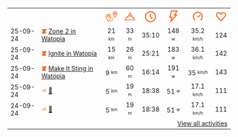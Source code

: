 <table>
    <tr>
        <th></th>
        <th></th>
        <th align="center"><img src="https://raw.githubusercontent.com/robiningelbrecht/strava-activities/master/public/distance.svg" width="30" alt="distance" title="distance"/></th>
        <th align="center"><img src="https://raw.githubusercontent.com/robiningelbrecht/strava-activities/master/public/elevation.svg" width="30" alt="elevation" title="elevation"/></th>
        <th align="center"><img src="https://raw.githubusercontent.com/robiningelbrecht/strava-activities/master/public/time.svg" width="30" alt="time" title="time"/></th>
        <th align="center"><img src="https://raw.githubusercontent.com/robiningelbrecht/strava-activities/master/public/average-watt.svg" width="30" alt="average watts" title="average watts"/></th>
        <th align="center"><img src="https://raw.githubusercontent.com/robiningelbrecht/strava-activities/master/public/average-speed.svg" width="30" alt="average speed" title="average speed"/></th>
        <th align="center"><img src="https://raw.githubusercontent.com/robiningelbrecht/strava-activities/master/public/heart-rate.svg" width="30" alt="average heart rate" title="average heart rate"/></th>
    </tr>
            <tr>
            <td>25-09-24</td>
            <td>
                                <img src="https://raw.githubusercontent.com/robiningelbrecht/strava-activities/master/public/activity-virtual-ride-zwift.svg" width="12" alt="Zone 2 in Watopia" title="Zone 2 in Watopia"/>
<a href="https://www.strava.com/activities/12502095798" title="Kcal: 297 | Gear: None ">Zone 2 in Watopia</a>
            </td>
            <td align="center">21 <sup><sub>km</sub></sup></td>
            <td align="center">33 <sup><sub>m</sub></sup></td>
            <td align="center">35:10</td>
            <td align="center">148 <sup><sub>w</sub></sup></td>
            <td align="center">35.2 <sup><sub>km/h</sub></sup></td>
            <td align="center">124</td>
        </tr>
            <tr>
            <td>25-09-24</td>
            <td>
                                <img src="https://raw.githubusercontent.com/robiningelbrecht/strava-activities/master/public/activity-virtual-ride-zwift.svg" width="12" alt="Ignite in Watopia" title="Ignite in Watopia"/>
<a href="https://www.strava.com/activities/12501774566" title="Kcal: 265 | Gear: None ">Ignite in Watopia</a>
            </td>
            <td align="center">15 <sup><sub>km</sub></sup></td>
            <td align="center">26 <sup><sub>m</sub></sup></td>
            <td align="center">25:21</td>
            <td align="center">183 <sup><sub>w</sub></sup></td>
            <td align="center">36.1 <sup><sub>km/h</sub></sup></td>
            <td align="center">142</td>
        </tr>
            <tr>
            <td>25-09-24</td>
            <td>
                                <img src="https://raw.githubusercontent.com/robiningelbrecht/strava-activities/master/public/activity-virtual-ride-zwift.svg" width="12" alt="Make It Sting in Watopia" title="Make It Sting in Watopia"/>
<a href="https://www.strava.com/activities/12501565880" title="Kcal: 178 | Gear: None ">Make It Sting in Watopia</a>
            </td>
            <td align="center">9 <sup><sub>km</sub></sup></td>
            <td align="center">60 <sup><sub>m</sub></sup></td>
            <td align="center">16:14</td>
            <td align="center">191 <sup><sub>w</sub></sup></td>
            <td align="center">35 <sup><sub>km/h</sub></sup></td>
            <td align="center">143</td>
        </tr>
            <tr>
            <td>25-09-24</td>
            <td>
                <img src="https://raw.githubusercontent.com/robiningelbrecht/strava-activities/master/public/activity-ride.svg" width="12" alt="💼" title="💼"/>
<a href="https://www.strava.com/activities/12501374519" title="Kcal: 144 | Gear: None ">💼</a>
            </td>
            <td align="center">5 <sup><sub>km</sub></sup></td>
            <td align="center">19 <sup><sub>m</sub></sup></td>
            <td align="center">18:38</td>
            <td align="center">51 <sup><sub>w</sub></sup></td>
            <td align="center">17.1 <sup><sub>km/h</sub></sup></td>
            <td align="center">111</td>
        </tr>
            <tr>
            <td>24-09-24</td>
            <td>
                <img src="https://raw.githubusercontent.com/robiningelbrecht/strava-activities/master/public/activity-ride.svg" width="12" alt="💼" title="💼"/>
<a href="https://www.strava.com/activities/12501385925" title="Kcal: 144 | Gear: None ">💼</a>
            </td>
            <td align="center">5 <sup><sub>km</sub></sup></td>
            <td align="center">19 <sup><sub>m</sub></sup></td>
            <td align="center">18:38</td>
            <td align="center">51 <sup><sub>w</sub></sup></td>
            <td align="center">17.1 <sup><sub>km/h</sub></sup></td>
            <td align="center">111</td>
        </tr>
                <tr>
            <td colspan="8" align="right"><a href="https://github.com/robiningelbrecht/strava-activities#activities">View all activities</a></td>
        </tr>
    </table>
